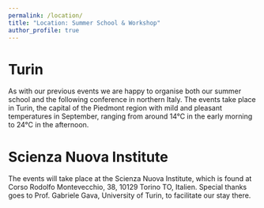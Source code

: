 ```yaml
---
permalink: /location/
title: "Location: Summer School & Workshop"
author_profile: true
---
```


Turin
======
As with our previous events we are happy to organise both our summer school and the following conference in northern Italy. The events take place in Turin, the capital of the Piedmont region with mild and pleasant temperatures in September, ranging from around 14°C in the early morning to 24°C in the afternoon.

Scienza Nuova Institute
======
The events will take place at the Scienza Nuova Institute, which is found at Corso Rodolfo Montevecchio, 38, 10129 Torino TO, Italien. Special thanks goes to Prof. Gabriele Gava, University of Turin, to facilitate our stay there.
